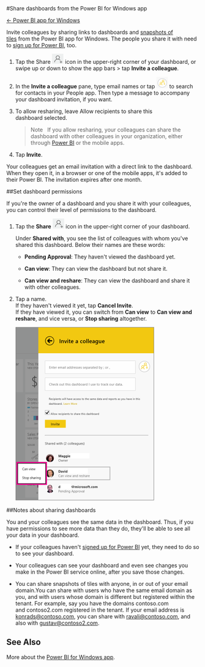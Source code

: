<properties pageTitle="Share dashboards from the Power BI for Windows app" description="Share dashboards from the Power BI for Windows app" services="powerbi" documentationCenter="" authors="v-anpasi" manager="mblythe" editor=""/>
<tags ms.service="powerbi" ms.devlang="NA" ms.topic="article" ms.tgt_pltfrm="NA" ms.workload="powerbi" ms.date="06/26/2015" ms.author="v-anpasi"/>
#Share dashboards from the Power BI for Windows app

[← Power BI app for Windows](https://support.powerbi.com/knowledgebase/topics/75729-power-bi-app-for-windows)

Invite colleagues by sharing links to dashboards and [snapshots of tiles](http://support.powerbi.com/knowledgebase/articles/535432-share-a-snapshot-of-a-tile-from-the-power-bi-for-w) from the Power BI app for Windows. The people you share it with need to [sign up for Power BI](http://powerbi.com/), too. 

1.  Tap the Share ![](media/powerbi-mobile-share-dashboards-from-the-windows-app/PBI_WinAppShareIcon.png) icon in the upper-right corner of your dashboard, or swipe up or down to show the app bars \> tap **Invite a colleague**.
    
2.  In the **Invite a colleague** pane, type email names or tap ![](media/powerbi-mobile-share-dashboards-from-the-windows-app/PBI_WinAppPeopleIcon.png) to search for contacts in your People app. Then type a message to accompany your dashboard invitation, if you want.
3.  To allow resharing, leave Allow recipients to share this dashboard selected.

    > Note   If you allow resharing, your colleagues can share the dashboard with other colleagues in your organization, either through [Power BI](http://powerbi.com/) or the mobile apps.

4.  Tap **Invite**.

Your colleagues get an email invitation with a direct link to the dashboard. When they open it, in a browser or one of the mobile apps, it's added to their Power BI. The invitation expires after one month. 

##Set dashboard permissions

If you're the owner of a dashboard and you share it with your colleagues, you can control their level of permissions to the dashboard. 

1.  Tap the **Share** ![](media/powerbi-mobile-share-dashboards-from-the-windows-app/PBI_WinAppShareIcon1.png) icon in the upper-right corner of your dashboard.  

    Under **Shared with**, you see the list of colleagues with whom you've shared this dashboard. Below their names are these words:

    -   **Pending Approval**: They haven't viewed the dashboard yet.

    -   **Can view**: They can view the dashboard but not share it.

    -   **Can view and reshare**: They can view the dashboard and share it with other colleagues.

2.  Tap a name.  
    If they haven't viewed it yet, tap **Cancel Invite**.  
    If they have viewed it, you can switch from **Can view** to **Can view and reshare**, and vice versa, or **Stop sharing** altogether.

    ![](media/powerbi-mobile-share-dashboards-from-the-windows-app/PBI_WinAppShareChange.png)

##Notes about sharing dashboards

You and your colleagues see the same data in the dashboard. Thus, if you have permissions to see more data than they do, they'll be able to see all your data in your dashboard.

-   If your colleagues haven't [signed up for Power BI](http://powerbi.com/) yet, they need to do so to see your dashboard.

-   Your colleagues can see your dashboard and even see changes you make in the Power BI service online, after you save those changes.

-   You can share snapshots of tiles with anyone, in or out of your email domain.You can share with users who have the same email domain as you, and with users whose domain is different but registered within the tenant. For example, say you have the domains contoso.com and contoso2.com registered in the tenant. If your email address is konrads@contoso.com, you can share with ravali@contoso.com, and also with gustav@contoso2.com.

## See Also

More about the [Power BI for Windows app](http://support.powerbi.com/knowledgebase/articles/510917-get-started-with-the-power-bi-for-windows-app).